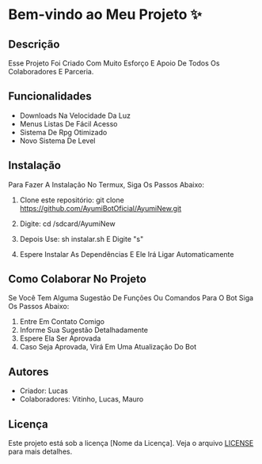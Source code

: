 # Bem-vindo ao Meu Projeto ✨

## Descrição
Esse Projeto Foi Criado Com Muito Esforço E Apoio De Todos Os Colaboradores E Parceria.

## Funcionalidades
- Downloads Na Velocidade Da Luz
- Menus Listas De Fácil Acesso 
- Sistema De Rpg Otimizado
- Novo Sistema De Level

## Instalação
Para Fazer A Instalação No Termux, Siga Os Passos Abaixo:

1. Clone este repositório:
git clone https://github.com/AyumiBotOficial/AyumiNew.git

2. Digite: cd /sdcard/AyumiNew

3. Depois Use: sh instalar.sh E Digite "s"

4. Espere Instalar As Dependências E Ele Irá Ligar Automaticamente

## Como Colaborar No Projeto
Se Você Tem Alguma Sugestão De Funções Ou Comandos Para O Bot Siga Os Passos Abaixo:

1. Entre Em Contato Comigo
2. Informe Sua Sugestão Detalhadamente 
3. Espere Ela Ser Aprovada
4. Caso Seja Aprovada, Virá Em Uma Atualização Do Bot

## Autores
- Criador: Lucas
- Colaboradores: Vitinho, Lucas, Mauro

## Licença
Este projeto está sob a licença [Nome da Licença]. Veja o arquivo [LICENSE](LICENSE) para mais detalhes.
